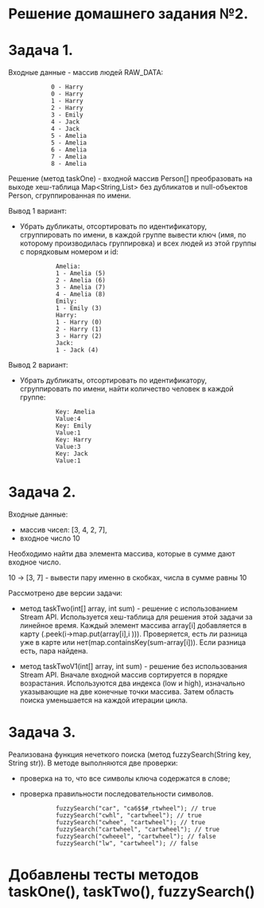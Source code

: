 # Решение домашнего задания №2.

# Задача 1. 
Входные данные - массив людей RAW_DATA:

                0 - Harry
                0 - Harry
                1 - Harry
                2 - Harry
                3 - Emily
                4 - Jack
                4 - Jack
                5 - Amelia
                5 - Amelia
                6 - Amelia
                7 - Amelia
                8 - Amelia

Решение (метод taskOne) - входной массив Person[] преобразовать на выходе хеш-таблица Map<String,List<Person>> без дубликатов и null-объектов Person, cгруппированная по имени.

Вывод 1 вариант:
- Убрать дубликаты, отсортировать по идентификатору, сгруппировать по имени, 
в каждой группе вывести ключ (имя, по которому производилась группировка) и 
всех людей из этой группы с порядковым номером и id:

                Amelia:
                1 - Amelia (5)
                2 - Amelia (6)
                3 - Amelia (7)
                4 - Amelia (8)                
                Emily:
                1 - Emily (3)                
                Harry:
                1 - Harry (0)
                2 - Harry (1)
                3 - Harry (2)                
                Jack:
                1 - Jack (4)

Вывод 2 вариант:
- Убрать дубликаты, отсортировать по идентификатору, сгруппировать по имени, 
найти количество человек в каждой группе: 

                Key: Amelia
                Value:4
                Key: Emily
                Value:1
                Key: Harry
                Value:3
                Key: Jack
                Value:1


# Задача 2.
Входные данные: 
- массив чисел: [3, 4, 2, 7], 
- входное число 10

Необходимо найти два элемента массива, которые в сумме дают входное число.

10 -> [3, 7] - вывести пару именно в скобках, числа в сумме равны 10

Рассмотрено две версии задачи:

- метод taskTwo(int[] array, int sum) - решение с использованием Stream API. 
Используется хеш-таблица для решения этой задачи за линейное время. 
Каждый элемент массива array[i] добавляется в карту (.peek(i->map.put(array[i],i ))). 
Проверяется, есть ли разница уже в карте или нет(map.containsKey(sum-array[i])). 
Если разница есть, пара найдена.

- метод taskTwoV1(int[] array, int sum) - решение без использования Stream API.
 Вначале входной массив сортируется в порядке возрастания.
 Используются два индекса (low и high), изначально указывающие на две конечные точки массива. 
 Затем область поиска уменьшается на каждой итерации цикла.


# Задача 3.
Реализована функция нечеткого поиска (метод fuzzySearch(String key, String str)).
В методе выполняются две проверки:
- проверка на то, что все символы ключа содержатся в слове;
- проверка правильности последовательности символов.
            
                fuzzySearch("car", "ca6$$#_rtwheel"); // true
                fuzzySearch("cwhl", "cartwheel"); // true
                fuzzySearch("cwhee", "cartwheel"); // true
                fuzzySearch("cartwheel", "cartwheel"); // true
                fuzzySearch("cwheeel", "cartwheel"); // false
                fuzzySearch("lw", "cartwheel"); // false

# Добавлены тесты методов taskOne(), taskTwo(), fuzzySearch() 
